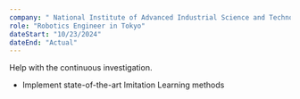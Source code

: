 ```yaml
---
company: " National Institute of Advanced Industrial Science and Technology"
role: "Robotics Engineer in Tokyo"
dateStart: "10/23/2024"
dateEnd: "Actual"
---
```


Help with the continuous investigation.

- Implement state-of-the-art Imitation Learning methods
